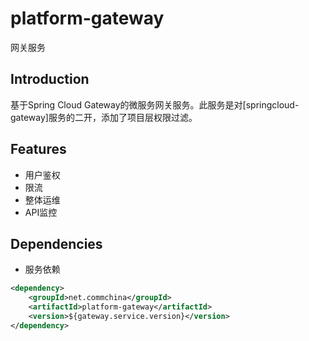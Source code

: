 # platform-gateway
网关服务

## Introduction
基于Spring Cloud Gateway的微服务网关服务。此服务是对[springcloud-gateway]服务的二开，添加了项目层权限过滤。

## Features

- 用户鉴权
- 限流
- 整体运维
- API监控

## Dependencies

* 服务依赖

```xml
<dependency>
    <groupId>net.commchina</groupId>
    <artifactId>platform-gateway</artifactId>
    <version>${gateway.service.version}</version>
</dependency>
```

